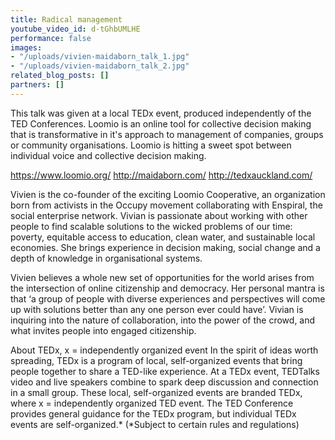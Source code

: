 ```yaml
---
title: Radical management
youtube_video_id: d-tGhbUMLHE
performance: false
images:
- "/uploads/vivien-maidaborn_talk_1.jpg"
- "/uploads/vivien-maidaborn_talk_2.jpg"
related_blog_posts: []
partners: []
---
```


This talk was given at a local TEDx event, produced independently of the TED Conferences. Loomio is an online tool for collective decision making that is transformative in it's approach to management of companies, groups or community organisations. Loomio is hitting a sweet spot between individual voice and collective decision making.

https://www.loomio.org/
http://maidaborn.com/
http://tedxauckland.com/

Vivien is the co-founder of the exciting Loomio Cooperative, an organization born from activists in the Occupy movement collaborating with Enspiral, the social enterprise network. Vivian is passionate about working with other people to find scalable solutions to the wicked problems of our time: poverty, equitable access to education, clean water, and sustainable local economies. She brings experience in decision making, social change and a depth of knowledge in organisational systems.

Vivien believes a whole new set of opportunities for the world arises from the intersection of online citizenship and democracy. Her personal mantra is that ‘a group of people with diverse experiences and perspectives will come up with solutions better than any one person ever could have’. Vivian is inquiring into the nature of collaboration, into the power of the crowd, and what invites people into engaged citizenship.

About TEDx, x = independently organized event In the spirit of ideas worth spreading, TEDx is a program of local, self-organized events that bring people together to share a TED-like experience. At a TEDx event, TEDTalks video and live speakers combine to spark deep discussion and connection in a small group. These local, self-organized events are branded TEDx, where x = independently organized TED event. The TED Conference provides general guidance for the TEDx program, but individual TEDx events are self-organized.* (*Subject to certain rules and regulations)
